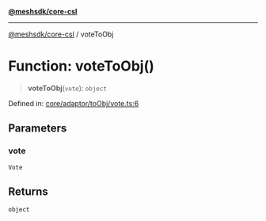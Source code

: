 [**@meshsdk/core-csl**](../README.md)

***

[@meshsdk/core-csl](../globals.md) / voteToObj

# Function: voteToObj()

> **voteToObj**(`vote`): `object`

Defined in: [core/adaptor/toObj/vote.ts:6](https://github.com/MeshJS/mesh/blob/1abde1553cbd7cf2cf4e40197fc0de9e4a7d0f49/packages/mesh-core-csl/src/core/adaptor/toObj/vote.ts#L6)

## Parameters

### vote

`Vote`

## Returns

`object`
